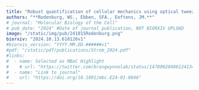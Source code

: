 ```yaml
---
title: "Robust quantification of cellular mechanics using optical tweezers"
authors: "**Rodenburg, WS., Ebben, SFA., Eeftens, JM.**"
# journal: "Molecular Biology of the Cell"
# pub_date: "2024" #Date of journal publication, NOT BIORXIV UPLOAD
image: "/static/img/pub/241015Rodenburg.png"
biorxiv: "2024.10.13.618126v1"
#biorxiv_version: "YYYY.MM.DD.######v1"
#pdf: "/static/pdf/publications/Strom_2024.pdf"
#links:
#  - name: Selected as MBoC Highlight
#    # url: "https://twitter.com/brangwynnelab/status/1478002048612413441"
#  - name: "Link to journal"
#    url: "https://doi.org/10.1091/mbc.E24-01-0046"
---
```

